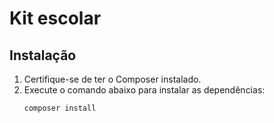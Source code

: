 # Kit escolar
## Instalação
1. Certifique-se de ter o Composer instalado.
2. Execute o comando abaixo para instalar as dependências:
   ```bash
   composer install
